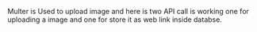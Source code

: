 Multer is Used to upload image and here is two API call is working one for uploading a image and one for store it as web link inside databse.
